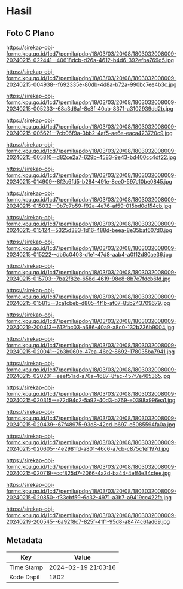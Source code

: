 # Hasil

## Foto C Plano

https://sirekap-obj-formc.kpu.go.id/1cd7/pemilu/pdpr/18/03/03/20/08/1803032008009-20240215-022441--40618dcb-d26a-4612-b4d6-392efba769d5.jpg

https://sirekap-obj-formc.kpu.go.id/1cd7/pemilu/pdpr/18/03/03/20/08/1803032008009-20240215-004938--f692335e-80db-4d8a-b72a-990bc7ee4b3c.jpg

https://sirekap-obj-formc.kpu.go.id/1cd7/pemilu/pdpr/18/03/03/20/08/1803032008009-20240215-005233--68a3d6a1-8e3f-40ab-8371-a3102939dd2b.jpg

https://sirekap-obj-formc.kpu.go.id/1cd7/pemilu/pdpr/18/03/03/20/08/1803032008009-20240215-005621--7cb06f9a-3bb2-4af5-ae6e-eaca423720c9.jpg

https://sirekap-obj-formc.kpu.go.id/1cd7/pemilu/pdpr/18/03/03/20/08/1803032008009-20240215-005810--d82ce2a7-629b-4583-9e43-bd400cc4df22.jpg

https://sirekap-obj-formc.kpu.go.id/1cd7/pemilu/pdpr/18/03/03/20/08/1803032008009-20240215-014909--8f2c6fd5-b284-491e-8ee0-597c10be0845.jpg

https://sirekap-obj-formc.kpu.go.id/1cd7/pemilu/pdpr/18/03/03/20/08/1803032008009-20240215-015032--0b7c7b59-f92a-4e76-af59-015bd0d154cb.jpg

https://sirekap-obj-formc.kpu.go.id/1cd7/pemilu/pdpr/18/03/03/20/08/1803032008009-20240215-015124--5325d383-1d16-488d-beea-8e35baf607d0.jpg

https://sirekap-obj-formc.kpu.go.id/1cd7/pemilu/pdpr/18/03/03/20/08/1803032008009-20240215-015222--db6c0403-d1e1-47d8-aab4-a0f12d80ae36.jpg

https://sirekap-obj-formc.kpu.go.id/1cd7/pemilu/pdpr/18/03/03/20/08/1803032008009-20240215-015703--7ba2f82e-658d-4619-98e8-8b7e7fdcb6fd.jpg

https://sirekap-obj-formc.kpu.go.id/1cd7/pemilu/pdpr/18/03/03/20/08/1803032008009-20240215-015815--3ca1cbeb-d805-4f1b-af07-85b243709679.jpg

https://sirekap-obj-formc.kpu.go.id/1cd7/pemilu/pdpr/18/03/03/20/08/1803032008009-20240219-200413--612fbc03-a686-40a9-a8c0-132b236b9004.jpg

https://sirekap-obj-formc.kpu.go.id/1cd7/pemilu/pdpr/18/03/03/20/08/1803032008009-20240215-020041--2b3b060e-47ea-46e2-8692-178035ba7941.jpg

https://sirekap-obj-formc.kpu.go.id/1cd7/pemilu/pdpr/18/03/03/20/08/1803032008009-20240215-020201--eeef51ad-a70a-4687-8fac-457f7e465365.jpg

https://sirekap-obj-formc.kpu.go.id/1cd7/pemilu/pdpr/18/03/03/20/08/1803032008009-20240215-020315--e72d94c2-5a92-40d3-b769-e0398a996ea1.jpg

https://sirekap-obj-formc.kpu.go.id/1cd7/pemilu/pdpr/18/03/03/20/08/1803032008009-20240215-020439--67f48975-93d8-42cd-b697-e5085594fa0a.jpg

https://sirekap-obj-formc.kpu.go.id/1cd7/pemilu/pdpr/18/03/03/20/08/1803032008009-20240215-020605--4e2981fd-a801-46c6-a7cb-c875c1ef197d.jpg

https://sirekap-obj-formc.kpu.go.id/1cd7/pemilu/pdpr/18/03/03/20/08/1803032008009-20240215-020719--ccf825d7-2066-4a2d-ba44-4eff4e34cfee.jpg

https://sirekap-obj-formc.kpu.go.id/1cd7/pemilu/pdpr/18/03/03/20/08/1803032008009-20240215-020850--f33cbf59-6d32-4971-a3b7-a9419cc422fc.jpg

https://sirekap-obj-formc.kpu.go.id/1cd7/pemilu/pdpr/18/03/03/20/08/1803032008009-20240219-200545--6a92f8c7-825f-41f1-95d8-a8474c6fad69.jpg


## Metadata

| Key        | Value               |
| ---------- | ------------------- |
| Time Stamp | 2024-02-19 21:03:16 |
| Kode Dapil | 1802                |



